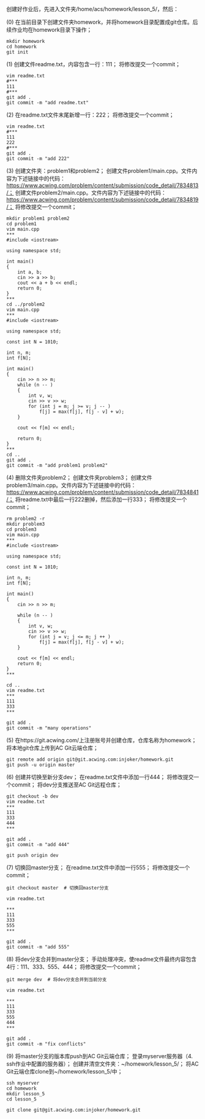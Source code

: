 创建好作业后，先进入文件夹/home/acs/homework/lesson_5/，然后：

(0) 在当前目录下创建文件夹homework，并将homework目录配置成git仓库。后续作业均在homework目录下操作；

```shell
mkdir homework
cd homework
git init
```

(1) 创建文件readme.txt，内容包含一行：111；
将修改提交一个commit；

```shell
vim readme.txt
#***
111
#***
git add .
git commit -m "add readme.txt"
```

(2) 在readme.txt文件末尾新增一行：222；
将修改提交一个commit；

```shell
vim readme.txt
#***
111
222
#***
git add .
git commit -m "add 222"
```

(3) 创建文件夹：problem1和problem2；
创建文件problem1/main.cpp。文件内容为下述链接中的代码：https://www.acwing.com/problem/content/submission/code_detail/7834813/；
创建文件problem2/main.cpp。文件内容为下述链接中的代码：https://www.acwing.com/problem/content/submission/code_detail/7834819/；
将修改提交一个commit；

```shell
mkdir problem1 problem2
cd problem1
vim main.cpp
***
#include <iostream>

using namespace std;

int main()
{
    int a, b;
    cin >> a >> b;
    cout << a + b << endl;
    return 0;
}
***
cd ../problem2
vim main.cpp
***
#include <iostream>

using namespace std;

const int N = 1010;

int n, m;
int f[N];

int main()
{
    cin >> n >> m;
    while (n -- )
    {
        int v, w;
        cin >> v >> w;
        for (int j = m; j >= v; j -- )
            f[j] = max(f[j], f[j - v] + w);
    }

    cout << f[m] << endl;

    return 0;
}
***
cd ..
git add .
git commit -m "add problem1 problem2"
```

(4) 删除文件夹problem2；
创建文件夹problem3；
创建文件problem3/main.cpp。文件内容为下述链接中的代码：https://www.acwing.com/problem/content/submission/code_detail/7834841/；
将readme.txt中最后一行222删掉，然后添加一行333；
将修改提交一个commit；

```shell
rm problem2 -r
mkdir problem3
cd problem3
vim main.cpp
***
#include <iostream>

using namespace std;

const int N = 1010;

int n, m;
int f[N];

int main()
{
    cin >> n >> m;

    while (n -- )
    {
        int v, w;
        cin >> v >> w;
        for (int j = v; j <= m; j ++ )
            f[j] = max(f[j], f[j - v] + w);
    }

    cout << f[m] << endl;
    return 0;
}
***

cd ..
vim readme.txt
***
111
333
***

git add .
git commit -m "many operations"
```

(5) 在https://git.acwing.com/上注册账号并创建仓库，仓库名称为homework；
将本地git仓库上传到AC Git云端仓库；

```shell
git remote add origin git@git.acwing.com:injoker/homework.git
git push -u origin master
```

(6) 创建并切换至新分支dev；
在readme.txt文件中添加一行444；
将修改提交一个commit；
将dev分支推送至AC Git远程仓库；

```shell
git checkout -b dev
vim readme.txt
***
111
333
444
***

git add .
git commit -m "add 444"

git push origin dev
```

(7) 切换回master分支；
在readme.txt文件中添加一行555；
将修改提交一个commit；

```shell
git checkout master  # 切换回master分支

vim readme.txt

***
111
333
555
***

git add .
git commit -m "add 555"
```

(8) 将dev分支合并到master分支；
手动处理冲突，使readme文件最终内容包含4行：111、333、555、444；
将修改提交一个commit；

```
git merge dev  # 将dev分支合并到当前分支

vim readme.txt

***
111
333
555
444
***

git add .
git commit -m "fix conflicts"
```

(9) 将master分支的版本库push到AC Git云端仓库；
登录myserver服务器（4. ssh作业中配置的服务器）；
创建并清空文件夹：~/homework/lesson_5/；
将AC Git云端仓库clone到~/homework/lesson_5/中；

```shell
ssh myserver
cd homework
mkdir lesson_5
cd lesson_5

git clone git@git.acwing.com:injoker/homework.git
```

